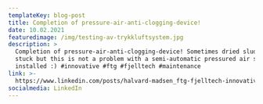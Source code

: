 ```yaml
---
templateKey: blog-post
title: Completion of pressure-air-anti-clogging-device!
date: 10.02.2021
featuredimage: /img/testing-av-trykkluftsystem.jpg
description: >
  Completion of pressure-air-anti-clogging-device! Sometimes dried sludge get
  stuck but this is not a problem with a semi-automatic pressured air system
  installed :) #innovative #ftg #fjelltech #maintenance
link: >-
  https://www.linkedin.com/posts/halvard-madsen_ftg-fjelltech-innovative-activity-6744158369482862592-RXQY
socialmedia: LinkedIn
---
```



